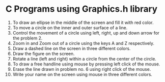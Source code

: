 # C Programs using Graphics.h library  
1. To draw an ellipse in the middle of the screen and fill it with red color.  
2. To move a circle on the inner and outer surface of a line.  
3. Control the movement of a circle using left, right, up and down arrow for the problem 2. 
4. Zoom in and Zoom out of a circle using the keys A and Z respectively.  
5. Draw a dashed line on the screen in three different colors.  
6. Draw the figure on the screen.  
7. Rotate a line (left and right) within a circle from the center of the circle.  
8. To draw a free handline using mouse by pressing left click of the mouse.  
9. Erase the line drawn in problem no. 6 using right click of the mouse.  
10. Write your name on the screen using mouse in three different colors.  
